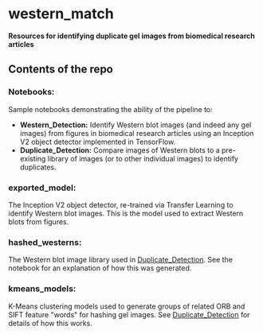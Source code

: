 # western_match

__Resources for identifying duplicate gel images from biomedical research articles__

## Contents of the repo
### Notebooks:
Sample notebooks demonstrating the ability of the pipeline to:
- __Western\_Detection:__ Identify Western blot images (and indeed any gel images) from figures in biomedical research articles using an Inception V2 object detector implemented in TensorFlow.
- __Duplicate\_Detection:__ Compare images of Western blots to a pre-existing library of images (or to other individual images) to identify duplicates.

### exported_model:
The Inception V2 object detector, re-trained via Transfer Learning to identify Western blot images. This is the model used to extract Western blots from figures.

### hashed_westerns:
The Western blot image library used in [Duplicate_Detection](Notebooks/Duplicate_Detection.ipynb). See the notebook for an explanation of how this was generated.

### kmeans_models:
K-Means clustering models used to generate groups of related ORB and SIFT feature "words" for hashing gel images. See [Duplicate_Detection](Notebooks/Duplicate_Detection.ipynb) for details of how this works.
